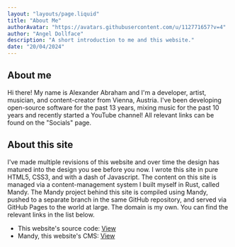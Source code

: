 ```yaml
---
layout: "layouts/page.liquid"
title: "About Me"
authorAvatar: "https://avatars.githubusercontent.com/u/112771657?v=4"
author: "Angel Dollface"
description: "A short introduction to me and this website."
date: "20/04/2024"
---
```


## About me

Hi there! My name is Alexander Abraham and I'm a developer, artist, musician, and content-creator from Vienna, Austria. I've been developing open-source software for the past 13 years, mixing music for the past 10 years and recently started a YouTube channel! All relevant links can be found on the "Socials" page.

## About this site

I've made multiple revisions of this website and over time the design has matured into the design you see before you now. I wrote this site in pure HTML5, CSS3, and with a dash of Javascript. The content on this site is managed via a content-management system I built myself in Rust, called Mandy. The Mandy project behind this site is compiled using Mandy, pushed to a separate branch in the same GitHub repository, and served via GitHub Pages to the world at large. The domain is my own. You can find the relevant links in the list below.

- This website's source code: [View](https://github.com/angeldollface/angeldollface.github.io)
- Mandy, this website's CMS: [View](https://github.com/angeldollface/mandy)